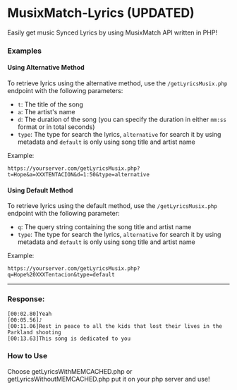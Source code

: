 # MusixMatch-Lyrics (UPDATED)
Easily get music Synced Lyrics by using MusixMatch API written in PHP!

### Examples

#### Using Alternative Method

To retrieve lyrics using the alternative method, use the `/getLyricsMusix.php` endpoint with the following parameters:
- `t`: The title of the song
- `a`: The artist's name
- `d`: The duration of the song (you can specify the duration in either `mm:ss` format or in total seconds)
- `type`: The type for search the lyrics, `alternative` for search it by using metadata and `default` is only using song title and artist name

Example:

```
https://yourserver.com/getLyricsMusix.php?t=Hope&a=XXXTENTACION&d=1:50&type=alternative
```

#### Using Default Method

To retrieve lyrics using the default method, use the `/getLyricsMusix.php` endpoint with the following parameter:
- `q`: The query string containing the song title and artist name
- `type`: The type for search the lyrics, `alternative` for search it by using metadata and `default` is only using song title and artist name

Example:

```
https://yourserver.com/getLyricsMusix.php?q=Hope%20XXXTentacion&type=default
```

---

### Response:

```
[00:02.80]Yeah
[00:05.56]♪
[00:11.06]Rest in peace to all the kids that lost their lives in the Parkland shooting
[00:13.63]This song is dedicated to you
```

### How to Use

Choose getLyricsWithMEMCACHED.php or getLyricsWithoutMEMCACHED.php put it on your php server and use!

